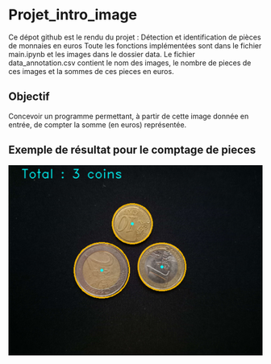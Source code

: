 # Projet_intro_image

Ce dépot github est le rendu du projet : Détection et identification de pièces de monnaies en euros
Toute les fonctions implémentées sont dans le fichier main.ipynb et les images dans le dossier data. Le fichier data_annotation.csv contient le nom des images, le nombre de pieces de ces images et la sommes de ces pieces en euros.

## Objectif

Concevoir un programme permettant, à partir de cette image donnée en entrée, de compter la somme (en euros) représentée.

## Exemple de résultat pour le comptage de pieces

![screenshot](exemple1.png)

